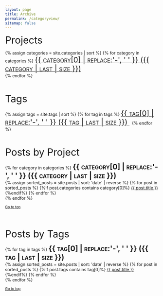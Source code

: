 ```yaml
---
layout: page
title: Archive
permalink: /categoryview/
sitemap: false
---
```

    
<font size="6">Projects</font>
<div>
    {% assign categories = site.categories | sort %}
    {% for category in categories %}
     <span class="site-category">
        <a href="#{{ category | first | slugify }}">
               <font size="5" style="font-variant: small-caps"> {{ category[0] | replace:'-', ' ' }} ({{ category | last | size }}) </font>
        </a>
        <br>
    </span>
    {% endfor %}
</div>

<br>
<br>

<font size="6">Tags</font>
<div>
    {% assign tags = site.tags | sort %}
    {% for tag in tags %}
     <span class="site-tag">
        <a href="#{{ tag | first | slugify }}">
               <font size="5" style="font-variant: small-caps"> {{ tag[0] | replace:'-', ' ' }} ({{ tag | last | size }}) </font>
        </a>
        &nbsp;
    </span>
    {% endfor %}
</div>

<br>
<br>


<font size="6">Posts by Project</font>
<div id="category-index">
    {% for category in categories %}
        <a name="{{ category[0] }}"></a><strong><font size="5" style="font-variant: small-caps">{{ category[0] | replace:'-', ' ' }} ({{ category | last | size }}) </font></strong>
        <br>
    {% assign sorted_posts = site.posts | sort: 'date' | reverse %} 
    {% for post in sorted_posts %}
    {%if post.categories contains category[0]%}
     <a href="{{ site.baseurl }}{{ post.url }}" title="{{ post.title }}">{{ post.title }}</a>
    <br>
    {%endif%}
    {% endfor %}
    <br>
    {% endfor %}
</div>

<small><a href="#">Go to top</a></small>

<br>
<br>


<font size="6">Posts by Tags</font>
<div id="tag-index">
    {% for tag in tags %}
        <a name="{{ tag[0] }}"></a><strong><font size="5" style="font-variant: small-caps">{{ tag[0] | replace:'-', ' ' }} ({{ tag | last | size }}) </font></strong>
        <br>
    {% assign sorted_posts = site.posts | sort: 'date' | reverse %}
    {% for post in sorted_posts %}
    {%if post.tags contains tag[0]%}
     <a href="{{ site.baseurl }}{{ post.url }}" title="{{ post.title }}">{{ post.title }}</a>
    <br>
    {%endif%}
    {% endfor %}
    <br>
    {% endfor %}
</div>

<small><a href="#">Go to top</a></small>
